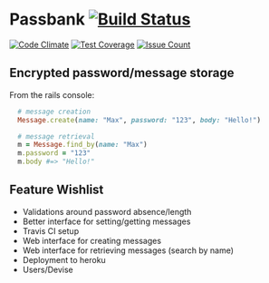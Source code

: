 # Passbank [![Build Status](https://travis-ci.org/AdrianCann/passbank.svg?branch=master)](https://travis-ci.org/AdrianCann/passbank)
[![Code Climate](https://codeclimate.com/github/AdrianCann/passbank/badges/gpa.svg)](https://codeclimate.com/github/AdrianCann/passbank)
[![Test Coverage](https://codeclimate.com/github/AdrianCann/passbank/badges/coverage.svg)](https://codeclimate.com/github/AdrianCann/passbank/coverage)
[![Issue Count](https://codeclimate.com/github/AdrianCann/passbank/badges/issue_count.svg)](https://codeclimate.com/github/AdrianCann/passbank)

## Encrypted password/message storage

From the rails console:

```ruby
  # message creation
  Message.create(name: "Max", password: "123", body: "Hello!")

  # message retrieval
  m = Message.find_by(name: "Max")
  m.password = "123"
  m.body #=> "Hello!"
```

## Feature Wishlist
* Validations around password absence/length
* Better interface for setting/getting messages
* Travis CI setup
* Web interface for creating messages
* Web interface for retrieving messages (search by name)
* Deployment to heroku
* Users/Devise
